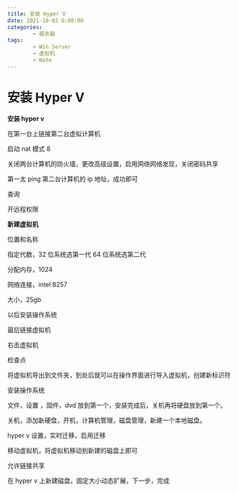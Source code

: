 ```yaml
---
title: 安装 Hyper V
date: 2021-10-02 6:00:00
categories:
        - 服务器
tags:
        - Win Server
        - 虚拟机
        - Note
---
```


# 安装 Hyper V

**安装 hyper v**

在第一台上链接第二台虚拟计算机

启动 nat 模式 8

关闭两台计算机的防火墙，更改高级设置，启用网络网络发现，关闭密码共享

第一太 ping 第二台计算机的 ip 地址，成功即可

查询

开远程权限

**新建虚拟机**

位置和名称

指定代数，32 位系统选第一代 64 位系统选第二代

分配内存，1024

网络连接，intel 8257

大小，25gb

以后安装操作系统

最后链接虚拟机

右击虚拟机

检查点

将虚拟机导出到文件夹，到处后就可以在操作界面进行导入虚拟机，创建新标识符

安装操作系统

文件，设置 ，固件，dvd 放到第一个，安装完成后，关机再将硬盘放到第一个。

关机，添加新硬盘，开机，计算机管理，磁盘管理，新建一个本地磁盘。

hyper v 设置，实时迁移，启用迁移

移动虚拟机，将虚拟机移动到新建的磁盘上即可

允许链接共享

在 hyper v 上新建磁盘，固定大小动态扩展，下一步，完成
